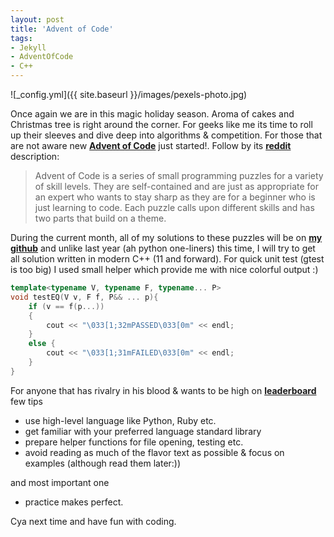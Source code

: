 ```yaml
---
layout: post
title: 'Advent of Code'
tags:
- Jekyll
- AdventOfCode
- C++
---
```

![_config.yml]({{ site.baseurl }}/images/pexels-photo.jpg)

Once again we are in this magic holiday season.
Aroma of cakes and Christmas tree is right around the corner. For geeks like me its time to roll up their sleeves and dive deep into algorithms & competition.
For those that are not aware new [**Advent of Code**](https://adventofcode.com/) just started!.
Follow by its [**reddit**](https://www.reddit.com/r/adventofcode/) description:
>Advent of Code is a series of small programming puzzles for a variety of skill levels. 
>They are self-contained and are just as appropriate for an expert who wants to stay sharp as they are for a beginner who is just learning to code. 
>Each puzzle calls upon different skills and has two parts that build on a theme.

During the current month, all of my solutions to these puzzles will be on [**my github**](https://github.com/michalglen/AoC_2017)
and unlike last year (ah python one-liners) this time, I will try to get all solution written in modern C++ (11 and forward).
For quick unit test (gtest is too big) I used small helper which provide me with nice colorful output :)
```c++
template<typename V, typename F, typename... P>
void testEQ(V v, F f, P&& ... p){
    if (v == f(p...))
    {
        cout << "\033[1;32mPASSED\033[0m" << endl;
    }
    else {
        cout << "\033[1;31mFAILED\033[0m" << endl;
    }
}
```
For anyone that has rivalry in his blood & wants to be high on [**leaderboard**](https://adventofcode.com/2017/leaderboard) few tips
* use high-level language like Python, Ruby etc.
* get familiar with your preferred language standard library
* prepare helper functions for file opening, testing etc.
* avoid reading as much of the flavor text as possible & focus on examples (although read them later:))

and most important one
* practice makes perfect.

Cya next time and have fun with coding.